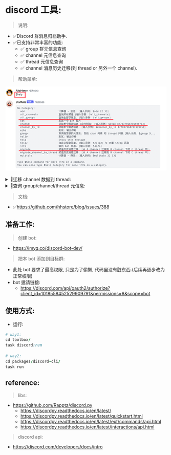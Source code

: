 # discord 工具:

> 说明:

- ✅Discord 群消息归档助手.
- ✅已支持非常丰富的功能:
    - ✅ group 群元信息查询
    - ✅ channel 元信息查询
    - ✅ thread 元信息查询
    - ✅ channel 消息历史迁移(到 thread or 另外一个 channel).

> 帮助菜单:

![img.png](img.png)


<details> 
  <summary> 🔋迁移 channel 数据到 thread: </summary>
  <br> 

![img_1.png](img_1.png)

</details> 

<details> 
  <summary> 🔋查询 group/channel/thread 元信息: </summary>
  <br> 

> group 群查询:

![img_2.png](img_2.png)

> channel 查询:

![img_3.png](img_3.png)

</details> 



> 文档:

- ✅https://github.com/hhstore/blog/issues/388

## 准备工作:

> 创建 bot:

- https://imyq.co/discord-bot-dev/

> 把本 bot 添加到目标群:

- 此处 bot 要求了最高权限, 只是为了偷懒, 代码里没有脏东西.(后续再逐步改为正常权限)
- bot 邀请链接:
    - https://discord.com/api/oauth2/authorize?client_id=1018558452529909791&permissions=8&scope=bot

## 使用方式:

- 运行:

```ruby
# way1:
cd toolbox/
task discord:run

# way2:
cd packages/discord-cli/
task run

```

## reference:

> libs:

- https://github.com/Rapptz/discord.py
    - https://discordpy.readthedocs.io/en/latest/
    - https://discordpy.readthedocs.io/en/latest/quickstart.html
    - https://discordpy.readthedocs.io/en/latest/ext/commands/api.html
    - https://discordpy.readthedocs.io/en/latest/interactions/api.html

> discord api:

- https://discord.com/developers/docs/intro
